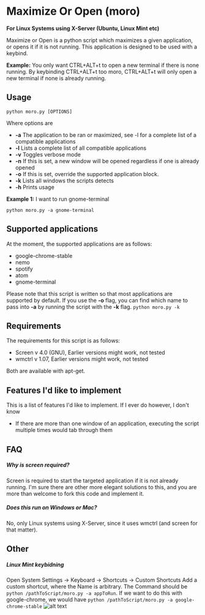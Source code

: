 # Maximize Or Open (moro)
**For Linux Systems using X-Server (Ubuntu, Linux Mint etc)**

Maximize or Open is a python script which maximizes a given application, or opens it if it is not running. This application is designed to be used with a keybind.

**Example:** You only want CTRL+ALT+t to open a new terminal if there is none running. By keybinding CTRL+ALT+t too moro, CTRL+ALT+t will only open a new terminal if none is already running.

## Usage
```
python moro.py [OPTIONS]
```

Where options are
* **-a** The application to be ran or maximized, see -l for a complete list of a compatible applications
* **-l** Lists a complete list of all compatible applications
* **-v** Toggles verbose mode
* **-n** If this is set, a new window will be opened regardless if one is already opened
* **-o** If this is set, override the supported application block.
* **-k** Lists all windows the scripts detects
* **-h** Prints usage

**Example 1:** I want to run gnome-terminal
```
python moro.py -a gnome-terminal
```

## Supported applications
At the moment, the supported applications are as follows:
* google-chrome-stable
* nemo
* spotify
* atom
* gnome-terminal

Please note that this script is written so that most applications are supported by default. If you use the **-o** flag, you can find which name to pass into **-a** by running the script with the **-k** flag. `python moro.py -k`

## Requirements
The requirements for this script is as follows:
* Screen v 4.0 (GNU), Earlier versions might work, not tested
* wmctrl v 1.07, Earlier versions might work, not tested

Both are available with apt-get.

## Features I'd like to implement
This is a list of features I'd like to implement. If I ever do however, I don't know
* If there are more than one window of an application, executing the script multiple times would tab through them

## FAQ
##### Why is screen required?
Screen is required to start the targeted application if it is not already running. I'm sure there are other more elegant solutions to this, and you are more than welcome to fork this code and implement it.

##### Does this run on Windows or Mac?
No, only Linux systems using X-Server, since it uses wmctrl (and screen for that matter).

## Other
##### Linux Mint keybidning
Open System Settings -> Keyboard -> Shortcuts -> Custom Shortcuts
Add a custom shortcut, where the Name is arbitrary. The Command should be `python /pathToScript/moro.py -a appToRun`. If we want to do this with google-chrome, we would have `python /pathToScript/moro.py -a google-chrome-stable`
![alt text](http://i.imgur.com/nGT0HNI.gif)
